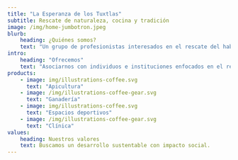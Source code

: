 ```yaml
---
title: "La Esperanza de los Tuxtlas"
subtitle: Rescate de naturaleza, cocina y tradición
image: /img/home-jumbotron.jpeg
blurb:
    heading: ¿Quiénes somos?
    text: "Un grupo de profesionistas interesados en el rescate del habitat de la región de los Tuxtlas, con un enfoque social y cultural"
intro:
    heading: "Ofrecemos"
    text: "Asociarnos con individuos e instituciones enfocados en el rescate de la naturaleza y tradiciones"
products:
    - image: img/illustrations-coffee.svg
      text: "Apicultura"
    - image: /img/illustrations-coffee-gear.svg
      text: "Ganadería"
    - image: img/illustrations-coffee.svg
      text: "Espacios deportivos"
    - image: /img/illustrations-coffee-gear.svg
      text: "Clínica"
values:
    heading: Nuestros valores
    text: Buscamos un desarrollo sustentable con impacto social.
---
```


